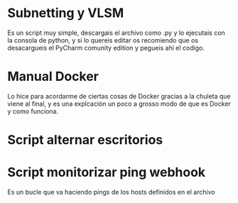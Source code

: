 

# Subnetting y VLSM
  Es un script muy simple, descargais el archivo como .py y lo ejecutais con la consola de python,
  y si lo quereis editar os recomiendo que os desacargueis el PyCharm comunity edition y pegueis ahí el codigo.
  
  
# Manual Docker
  Lo hice para acordarme de ciertas cosas de Docker gracias a la chuleta que viene al final, y es una explcación un poco a grosso modo de que es Docker y como funciona.
  
# Script alternar escritorios
  
# Script monitorizar ping webhook
  Es un bucle que va haciendo pings de los hosts definidos en el archivo
